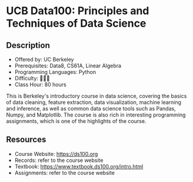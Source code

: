 # UCB Data100: Principles and Techniques of Data Science

## Description

- Offered by: UC Berkeley
- Prerequisites: Data8, CS61A, Linear Algebra
- Programming Languages: Python
- Difficulty: 🌟🌟🌟
- Class Hour: 80 hours

This is Berkeley's introductory course in data science, covering the basics of data cleaning, feature extraction, data visualization, machine learning and inference, as well as common data science tools such as Pandas, Numpy, and Matplotlib. The course is also rich in interesting programming assignments, which is one of the highlights of the course.

## Resources
- Course Website: <https://ds100.org>
- Records: refer to the course website
- Textbook: <https://www.textbook.ds100.org/intro.html>
- Assignments: refer to the course website
